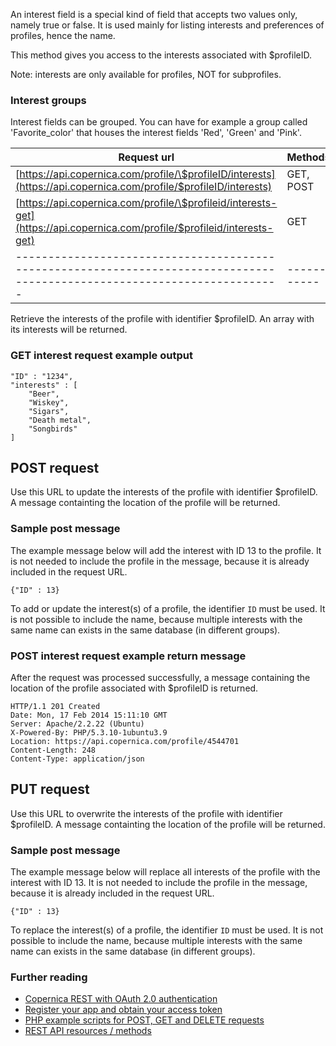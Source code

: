 An interest field is a special kind of field that accepts two values
only, namely true or false. It is used mainly for listing interests and
preferences of profiles, hence the name.

This method gives you access to the interests associated with
\$profileID.

Note: interests are only available for profiles, NOT for subprofiles.

### Interest groups

Interest fields can be grouped. You can have for example a group called
'Favorite\_color' that houses the interest fields 'Red', 'Green' and
'Pink'.

| Request url                                                                                                               | Methods     | Parameters |
| ------------------------------------------------------------------------------------------------------------------------- | ----------- | ---------- |
| [https://api.copernica.com/profile/\$profileID/interests](https://api.copernica.com/profile/$profileID/interests)         | GET, POST   | none       |
| [https://api.copernica.com/profile/\$profileid/interests-get](https://api.copernica.com/profile/$profileid/interests-get) | GET         | none       |
| ------------------------------------------------------------------------------------------------------------------------- | ----------- | ---------- |

Retrieve the interests of the profile with identifier \$profileID. An
array with its interests will be returned.

### GET interest request example output

    "ID" : "1234",
    "interests" : [
        "Beer",
        "Wiskey",
        "Sigars",
        "Death metal",
        "Songbirds"
    ]

POST request
------------

Use this URL to update the interests of the profile with identifier
\$profileID. A message containting the location of the profile will be
returned.

### Sample post message

The example message below will add the interest with ID 13 to the
profile. It is not needed to include the profile in the message, because
it is already included in the request URL.

`{"ID" : 13}`

To add or update the interest(s) of a profile, the identifier `ID` must
be used. It is not possible to include the name, because multiple
interests with the same name can exists in the same database (in
different groups).

### POST interest request example return message

After the request was processed successfully, a message containing the
location of the profile associated with \$profileID is returned.

    HTTP/1.1 201 Created
    Date: Mon, 17 Feb 2014 15:11:10 GMT
    Server: Apache/2.2.22 (Ubuntu)
    X-Powered-By: PHP/5.3.10-1ubuntu3.9
    Location: https://api.copernica.com/profile/4544701
    Content-Length: 248
    Content-Type: application/json

PUT request
-----------

Use this URL to overwrite the interests of the profile with identifier
\$profileID. A message containting the location of the profile will be
returned.

### Sample post message

The example message below will replace all interests of the profile with
the interest with ID 13. It is not needed to include the profile in the
message, because it is already included in the request URL.

`{"ID" : 13}`

To replace the interest(s) of a profile, the identifier `ID` must be
used. It is not possible to include the name, because multiple interests
with the same name can exists in the same database (in different
groups).

### Further reading

-   [Copernica REST with OAuth 2.0
    authentication](./setting-up-copernica-rest-service.md)
-   [Register your app and obtain your access
    token](./register-your-app-on-copernica-com.md)
-   [PHP example scripts for POST, GET and DELETE
    requests](./example-get-post-and-delete-requests.md)
-   [REST API resources / methods](./the-copernica-rest-api.md)

